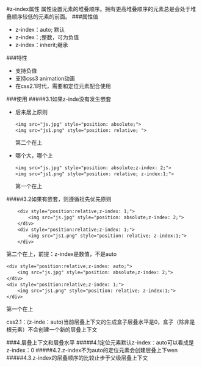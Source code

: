 #z-index属性
属性设置元素的堆叠顺序。拥有更高堆叠顺序的元素总是会处于堆叠顺序较低的元素的前面。
###属性值
* z-index：auto;	默认
* z-index：<integer>;整数，可为负值
* z-index：inherit;继承

###特性
* 支持负值
* 支持css3 animation动画
* 在css2.1时代，需要和定位元素配合使用

###使用
#####3.1如果z-inde没有发生嵌套
*	后来居上原则

		<img src="js.jpg" style="position: absolute;">
		<img src="js1.png" style="position: relative; ">
	第二个在上
*	哪个大，哪个上

		<img src="js.jpg" style="position: absolute;z-index: 2;">
		<img src="js1.png" style="position: relative; z-index:1;">
	第一个在上

#####3.2如果有嵌套，则遵循祖先优先原则

		<div style="position:relative;z-index: 1;">
			<img src="js.jpg" style="position: absolute;z-index: 2;">
		</div>
		<div style="position:relative;z-index: 1;">
			<img src="js1.png" style="position: relative; z-index:1;">
		</div>

第二个在上，前提：z-index是数值，不是auto

	<div style="position:relative;z-index: auto;">
		<img src="js.jpg" style="position: absolute;z-index: 2;">
	</div>
	<div style="position:relative;z-index: 1;">
		<img src="js1.png" style="position: relative; z-index:1;">
	</div>
第一个在上

css2.1：(z-inde：auto)当前层叠上下文的生成盒子层叠水平是0，盒子（除非是根元素）不会创建一个新的层叠上下文

###4.层叠上下文和层叠水平
#####4.1定位元素默认z-index：auto可以看成是z-index：0
#####4.2.z-index不为auto的定位元素会创建层叠上下wen
#####4.3.z-index的层叠顺序的比较止步于父级层叠上下文